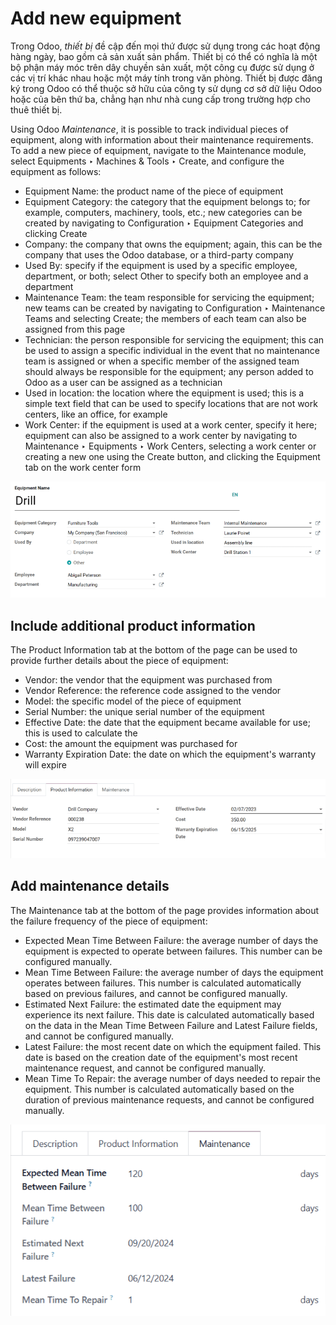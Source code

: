 # Add new equipment

<a id="maintenance-equipment-management-add-new-equipment"></a>

Trong Odoo, *thiết bị* đề cập đến mọi thứ được sử dụng trong các hoạt động hàng ngày, bao gồm cả sản xuất sản phẩm. Thiết bị có thể có nghĩa là một bộ phận máy móc trên dây chuyền sản xuất, một công cụ được sử dụng ở các vị trí khác nhau hoặc một máy tính trong văn phòng. Thiết bị được đăng ký trong Odoo có thể thuộc sở hữu của công ty sử dụng cơ sở dữ liệu Odoo hoặc của bên thứ ba, chẳng hạn như nhà cung cấp trong trường hợp cho thuê thiết bị.

Using Odoo *Maintenance*, it is possible to track individual pieces of equipment, along with
information about their maintenance requirements. To add a new piece of equipment, navigate to the
Maintenance module, select Equipments ‣ Machines & Tools ‣ Create,
and configure the equipment as follows:

- Equipment Name: the product name of the piece of equipment
- Equipment Category: the category that the equipment belongs to; for example,
  computers, machinery, tools, etc.; new categories can be created by navigating to
  Configuration ‣ Equipment Categories and clicking Create
- Company: the company that owns the equipment; again, this can be the company that uses
  the Odoo database, or a third-party company
- Used By: specify if the equipment is used by a specific employee, department, or both;
  select Other to specify both an employee and a department
- Maintenance Team: the team responsible for servicing the equipment; new teams can be
  created by navigating to Configuration ‣ Maintenance Teams and
  selecting Create; the members of each team can also be assigned from this page
- Technician: the person responsible for servicing the equipment; this can be used to
  assign a specific individual in the event that no maintenance team is assigned or when a specific
  member of the assigned team should always be responsible for the equipment; any person added to
  Odoo as a user can be assigned as a technician
- Used in location: the location where the equipment is used; this is a simple text
  field that can be used to specify locations that are not work centers, like an office, for
  example
- Work Center: if the equipment is used at a work center, specify it here; equipment can
  also be assigned to a work center by navigating to Maintenance ‣ Equipments ‣
  Work Centers, selecting a work center or creating a new one using the Create button,
  and clicking the Equipment tab on the work center form

![An example of a fully configured new equipment form.](../../../_images/new-equipment-form.png)

## Include additional product information

The Product Information tab at the bottom of the page can be used to provide further
details about the piece of equipment:

- Vendor: the vendor that the equipment was purchased from
- Vendor Reference: the reference code assigned to the vendor
- Model: the specific model of the piece of equipment
- Serial Number: the unique serial number of the equipment
- Effective Date: the date that the equipment became available for use; this is used to
  calculate the 
- Cost: the amount the equipment was purchased for
- Warranty Expiration Date: the date on which the equipment's warranty will expire

![The product information tab for the new piece of equipment.](../../../_images/new-equipment-product-information.png)

## Add maintenance details

The Maintenance tab at the bottom of the page provides information about the failure
frequency of the piece of equipment:

- Expected Mean Time Between Failure: the average number of days the equipment is
  expected to operate between failures. This number can be configured manually.
- Mean Time Between Failure: the average number of days the equipment operates between
  failures. This number is calculated automatically based on previous failures, and cannot
  be configured manually.
- Estimated Next Failure: the estimated date the equipment may experience its next
  failure.
  This date is calculated automatically based on the data in the Mean Time Between
  Failure and Latest Failure fields, and cannot be configured manually.
- Latest Failure: the most recent date on which the equipment failed. This date is based
  on the creation date of the equipment's most recent maintenance request, and cannot be configured
  manually.
- Mean Time To Repair: the average number of days needed to repair the equipment. This
  number is calculated automatically based on the duration of previous maintenance requests, and
  cannot be configured manually.

![The maintenance tab for a piece of equipment.](../../../_images/new-equipment-maintenance.png)
